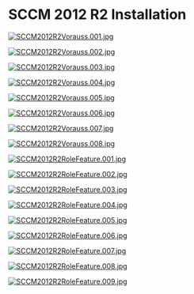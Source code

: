 # SCCM 2012 R2 Installation

[![SCCM2012R2Vorauss.001.jpg](https://wiki.eidolf.de/images/1/15/SCCM2012R2Vorauss.001.jpg)](https://wiki.eidolf.de/index.php/Datei:SCCM2012R2Vorauss.001.jpg)

[![SCCM2012R2Vorauss.002.jpg](https://wiki.eidolf.de/images/d/d5/SCCM2012R2Vorauss.002.jpg)](https://wiki.eidolf.de/index.php/Datei:SCCM2012R2Vorauss.002.jpg)

[![SCCM2012R2Vorauss.003.jpg](https://wiki.eidolf.de/images/4/43/SCCM2012R2Vorauss.003.jpg)](https://wiki.eidolf.de/index.php/Datei:SCCM2012R2Vorauss.003.jpg)

[![SCCM2012R2Vorauss.004.jpg](https://wiki.eidolf.de/images/f/f3/SCCM2012R2Vorauss.004.jpg)](https://wiki.eidolf.de/index.php/Datei:SCCM2012R2Vorauss.004.jpg)

[![SCCM2012R2Vorauss.005.jpg](https://wiki.eidolf.de/images/2/23/SCCM2012R2Vorauss.005.jpg)](https://wiki.eidolf.de/index.php/Datei:SCCM2012R2Vorauss.005.jpg)

[![SCCM2012R2Vorauss.006.jpg](https://wiki.eidolf.de/images/f/f4/SCCM2012R2Vorauss.006.jpg)](https://wiki.eidolf.de/index.php/Datei:SCCM2012R2Vorauss.006.jpg)

[![SCCM2012R2Vorauss.007.jpg](https://wiki.eidolf.de/images/0/07/SCCM2012R2Vorauss.007.jpg)](https://wiki.eidolf.de/index.php/Datei:SCCM2012R2Vorauss.007.jpg)

[![SCCM2012R2Vorauss.008.jpg](https://wiki.eidolf.de/images/c/c1/SCCM2012R2Vorauss.008.jpg)](https://wiki.eidolf.de/index.php/Datei:SCCM2012R2Vorauss.008.jpg)

[![SCCM2012R2RoleFeature.001.jpg](https://wiki.eidolf.de/images/e/eb/SCCM2012R2RoleFeature.001.jpg)](https://wiki.eidolf.de/index.php/Datei:SCCM2012R2RoleFeature.001.jpg)

[![SCCM2012R2RoleFeature.002.jpg](https://wiki.eidolf.de/images/e/e9/SCCM2012R2RoleFeature.002.jpg)](https://wiki.eidolf.de/index.php/Datei:SCCM2012R2RoleFeature.002.jpg)

[![SCCM2012R2RoleFeature.003.jpg](https://wiki.eidolf.de/images/7/79/SCCM2012R2RoleFeature.003.jpg)](https://wiki.eidolf.de/index.php/Datei:SCCM2012R2RoleFeature.003.jpg)

[![SCCM2012R2RoleFeature.004.jpg](https://wiki.eidolf.de/images/7/7b/SCCM2012R2RoleFeature.004.jpg)](https://wiki.eidolf.de/index.php/Datei:SCCM2012R2RoleFeature.004.jpg)

[![SCCM2012R2RoleFeature.005.jpg](https://wiki.eidolf.de/images/2/2a/SCCM2012R2RoleFeature.005.jpg)](https://wiki.eidolf.de/index.php/Datei:SCCM2012R2RoleFeature.005.jpg)

[![SCCM2012R2RoleFeature.006.jpg](https://wiki.eidolf.de/images/4/42/SCCM2012R2RoleFeature.006.jpg)](https://wiki.eidolf.de/index.php/Datei:SCCM2012R2RoleFeature.006.jpg)

[![SCCM2012R2RoleFeature.007.jpg](https://wiki.eidolf.de/images/f/f6/SCCM2012R2RoleFeature.007.jpg)](https://wiki.eidolf.de/index.php/Datei:SCCM2012R2RoleFeature.007.jpg)

[![SCCM2012R2RoleFeature.008.jpg](https://wiki.eidolf.de/images/7/78/SCCM2012R2RoleFeature.008.jpg)](https://wiki.eidolf.de/index.php/Datei:SCCM2012R2RoleFeature.008.jpg)

[![SCCM2012R2RoleFeature.009.jpg](https://wiki.eidolf.de/images/6/61/SCCM2012R2RoleFeature.009.jpg)](https://wiki.eidolf.de/index.php/Datei:SCCM2012R2RoleFeature.009.jpg)